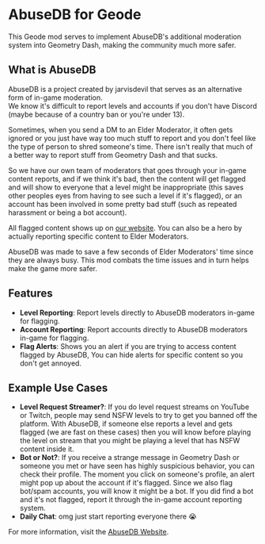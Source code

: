 # AbuseDB for Geode

This Geode mod serves to implement AbuseDB's additional moderation system into Geometry Dash, making the community much more safer.

## What is AbuseDB
AbuseDB is a project created by jarvisdevil that serves as an alternative form of in-game moderation.  
We know it's difficult to report levels and accounts if you don't have Discord (maybe because of a country ban or you're under 13).  

Sometimes, when you send a DM to an Elder Moderator, it often gets ignored or you just have way too much stuff to report and you don't feel like the type of person to shred someone's time. There isn't really that much of a better way to report stuff from Geometry Dash and that sucks.  

So we have our own team of moderators that goes through your in-game content reports, and if we think it's bad, then the content will get flagged and will show to everyone that a level might be inappropriate (this saves other peoples eyes from having to see such a level if it's flagged), or an account has been involved in some pretty bad stuff (such as repeated harassment or being a bot account).  

All flagged content shows up on [our website](https://jarvisdevil.com/abuse/flags.php). You can also be a hero by actually reporting specific content to Elder Moderators.  

AbuseDB was made to save a few seconds of Elder Moderators' time since they are always busy. This mod combats the time issues and in turn helps make the game more safer.

## Features
- **Level Reporting**: Report levels directly to AbuseDB moderators in-game for flagging.
- **Account Reporting**: Report accounts directly to AbuseDB moderators in-game for flagging.
- **Flag Alerts**: Shows you an alert if you are trying to access content flagged by AbuseDB, You can hide alerts for specific content so you don't get annoyed.

## Example Use Cases
- **Level Request Streamer?**: If you do level request streams on YouTube or Twitch, people may send NSFW levels to try to get you banned off the platform. With AbuseDB, if someone else reports a level and gets flagged (we are fast on these cases) then you will know before playing the level on stream that you might be playing a level that has NSFW content inside it.
- **Bot or Not?**: If you receive a strange message in Geometry Dash or someone you met or have seen has highly suspicious behavior, you can check their profile. The moment you click on someone's profile, an alert might pop up about the account if it's flagged. Since we also flag bot/spam accounts, you will know it might be a bot. If you did find a bot and it's not flagged, report it through the in-game account reporting system.
- **Daily Chat**: omg just start reporting everyone there :sob:

For more information, visit the [AbuseDB Website](https://jarvisdevil.com/abuse).
